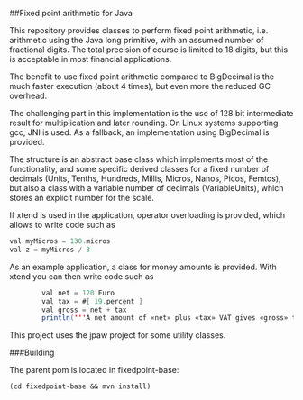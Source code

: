 ##Fixed point arithmetic for Java

This repository provides classes to perform fixed point arithmetic, i.e. arithmetic using the Java long primitive,
with an assumed number of fractional digits.  The total precision of course is limited to 18 digits, but this is
acceptable in most financial applications.

The benefit to use fixed point arithmetic compared to BigDecimal is the much faster execution (about 4 times),
but even more the reduced GC overhead.

The challenging part in this implementation is the use of 128 bit intermediate result for multiplication and
later rounding. On Linux systems supporting gcc, JNI is used. As a fallback, an implementation using BigDecimal
is provided.

The structure is an abstract base class which implements most of the functionality, and some specific
derived classes for a fixed number of decimals (Units, Tenths, Hundreds, Millis, Micros, Nanos, Picos, Femtos),
but also a class with a variable number of decimals (VariableUnits), which stores an explicit number for the scale.

If xtend is used in the application, operator overloading is provided, which allows to write code such as

```java
val myMicros = 130.micros
val z = myMicros / 3
```

As an example application, a class for money amounts is provided. With xtend you can then write code such as

```java
        val net = 120.Euro
        val tax = #[ 19.percent ]
        val gross = net + tax
        println('''A net amount of «net» plus «tax» VAT gives «gross» total''')
```

This project uses the jpaw project for some utility classes.



###Building

The parent pom is located in fixedpoint-base:

    (cd fixedpoint-base && mvn install)
